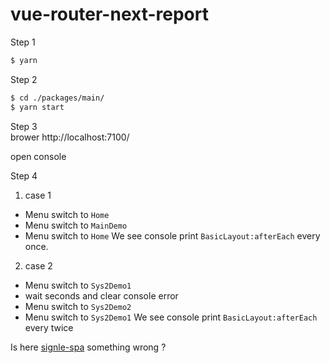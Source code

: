 # vue-router-next-report

Step 1

```bash
$ yarn
```

Step 2

```bash
$ cd ./packages/main/
$ yarn start
```

Step 3  
brower http://localhost:7100/

open console

Step 4

1.  case 1

- Menu switch to `Home`
- Menu switch to `MainDemo`
- Menu switch to `Home` We see console print `BasicLayout:afterEach` every once.

2.  case 2

- Menu switch to `Sys2Demo1`
- wait seconds and clear console error
- Menu switch to `Sys2Demo2`
- Menu switch to `Sys2Demo1` We see console print `BasicLayout:afterEach` every twice

Is here [signle-spa](https://github.com/single-spa/single-spa/blob/master/src/navigation/navigation-events.js#L105) something wrong ?

